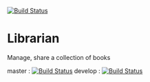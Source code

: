[![Build Status](https://snap-ci.com/3bzv4gTjUlydLsgl8-0ulvbl23qF-MSd6rHYN9QXtCc/build_image)](https://snap-ci.com/projects/mathieu/Librarian/build_history)

Librarian 
=========

Manage, share a collection of books

master  : [![Build Status](https://travis-ci.org/mathieu/Librarian.png?branch=master)](https://travis-ci.org/mathieu/Librarian)
develop : [![Build Status](https://travis-ci.org/mathieu/Librarian.png?branch=develop)](https://travis-ci.org/mathieu/Librarian)

